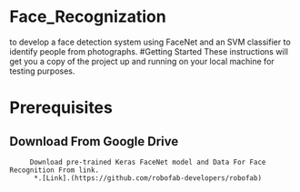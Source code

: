 # Face_Recognization
to develop a face detection system using FaceNet and an SVM classifier to identify people from photographs.
#Getting Started
These instructions will get you a copy of the project up and running on your local machine for testing purposes.

# Prerequisites

  ## Download From Google Drive
    
         Download pre-trained Keras FaceNet model and Data For Face Recognition From link.
          *.[Link].(https://github.com/robofab-developers/robofab)
         
    
